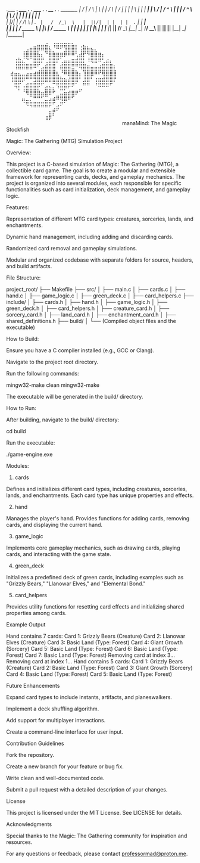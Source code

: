 .___  ___.      ___      .__   __.      ___      .___  ___.  __  .__   __.  _______ 
|   \/   |     /   \     |  \ |  |     /   \     |   \/   | |  | |  \ |  | |   ____|
|  \  /  |    /  ^  \    |   \|  |    /  ^  \    |  \  /  | |  | |   \|  | |  |__   
|  |\/|  |   /  /_\  \   |  . `  |   /  /_\  \   |  |\/|  | |  | |  . `  | |   __|  
|  |  |  |  /  _____  \  |  |\   |  /  _____  \  |  |  |  | |  | |  |\   | |  |____ 
|__|  |__| /__/     \__\ |__| \__| /__/     \__\ |__|  |__| |__| |__| \__| |_______|
                                                                                    ⠀⠀⠀⠀⠀⠀⠀⠀⠀⠀⠀⠀⠀⠀⠀⠀⠀⠀⠀⠀⠀⠀⠀⠀⠀⠀⠀⠀⠀
⠀⠀⠀⠀⠀⠀⠀⠀⠀⠀⢀⠀⢀⣀⣀⣀⣀⡀⠀⠀⠀⠀⠀⠀⠀⠀⠀⠀⠀⠀
⠀⠀⠀⠀⠀⢀⣤⣶⣿⣿⣿⣆⠘⠿⠟⢻⣿⣿⡇⢐⣷⣦⣄⡀⠀⠀⠀⠀⠀⠀
⠀⠀⠀⠀⢸⣿⣿⣿⣧⡄⠙⣿⣷⣶⣶⡿⠿⠿⢃⣼⡟⠻⣿⣿⣶⡄⠀⠀⠀⠀
⠀⠀⢰⣷⣌⠙⠉⣿⣿⡟⢀⣿⣿⡟⢁⣤⣤⣶⣾⣿⡇⠸⢿⣿⠿⢃⣴⡄⠀⠀
⠀⠀⢸⣿⣿⣿⣿⠿⠋⣠⣾⣿⣿⠀⣾⣿⣿⣛⠛⢿⣿⣶⣤⣤⣴⣿⣿⣿⡆⠀
⠀⣴⣤⣄⣀⣠⣤⣴⣾⣿⣿⣿⣿⣆⠘⠿⣿⣿⣷⡄⢹⣿⣿⠿⠟⢿⣿⣿⣿⠀
⠀⢸⣿⣿⡿⠛⠛⣻⣿⣿⣿⣿⣿⣿⣷⣦⣼⣿⣿⠃⣸⣿⠃⢰⣶⣾⣿⣿⡟⠀
⠀⠀⢿⡏⢠⣾⣿⣿⡿⠋⣠⣄⡉⢻⣿⣿⡿⠟⠁⠀⠛⠛⠀⠘⠿⠿⠿⠋⠀⠀
⠀⠀⠀⠁⠘⢿⣿⣿⣷⣤⣿⣿⠗⠀⣉⣥⣴⣶⡶⠋⠀⠀⠀⠀⠀⠀⠀⠀⠀⠀
⠀⠀⠀⠀⣤⣀⡉⠛⠛⠋⣉⣠⣴⠿⢿⣿⠿⠋⠀⠀⠀⠀⠀⠀⠀⠀⠀⠀⠀⠀
⠀⠀⠀⠀⠈⠻⢿⣿⣿⣿⣿⡿⠋⣠⠟⠁⠀⠀⠀⠀⠀⠀⠀⠀⠀⠀⠀⠀⠀⠀
⠀⠀⠀⠀⠀⠀⠀⠀⠀⠀⠀⣤⡾⠋⠀⠀⠀⠀⠀⠀⠀⠀⠀⠀⠀⠀⠀⠀⠀⠀
⠀⠀⠀⠀⠀⠀⠀⠀⠀⠀⢰⡿⠁⠀⠀⠀⠀⠀⠀⠀⠀⠀⠀⠀⠀⠀⠀⠀⠀⠀
⠀⠀⠀⠀⠀⠀⠀⠀⠀⠀⠀⠀⠀⠀⠀⠀⠀⠀⠀⠀⠀⠀⠀⠀⠀⠀⠀⠀⠀⠀
manaMind: The Magic Stockfish

Magic: The Gathering (MTG) Simulation Project

Overview:

This project is a C-based simulation of Magic: The Gathering (MTG), a collectible card game. The goal is to create a modular and extensible framework for representing cards, decks, and gameplay mechanics. The project is organized into several modules, each responsible for specific functionalities such as card initialization, deck management, and gameplay logic.

Features:

Representation of different MTG card types: creatures, sorceries, lands, and enchantments.

Dynamic hand management, including adding and discarding cards.

Randomized card removal and gameplay simulations.

Modular and organized codebase with separate folders for source, headers, and build artifacts.

File Structure:

project_root/
├── Makefile
├── src/
│   ├── main.c
│   ├── cards.c
│   ├── hand.c
│   ├── game_logic.c
│   ├── green_deck.c
│   ├── card_helpers.c
├── include/
│   ├── cards.h
│   ├── hand.h
│   ├── game_logic.h
│   ├── green_deck.h
│   ├── card_helpers.h
│   ├── creature_card.h
│   ├── sorcery_card.h
│   ├── land_card.h
│   ├── enchantment_card.h
│   ├── shared_definitions.h
├── build/
│   └── (Compiled object files and the executable)

How to Build:

Ensure you have a C compiler installed (e.g., GCC or Clang).

Navigate to the project root directory.

Run the following commands:

mingw32-make clean
mingw32-make

The executable will be generated in the build/ directory.

How to Run:

After building, navigate to the build/ directory:

cd build

Run the executable:

./game-engine.exe

Modules:

1. cards

Defines and initializes different card types, including creatures, sorceries, lands, and enchantments. Each card type has unique properties and effects.

2. hand

Manages the player's hand. Provides functions for adding cards, removing cards, and displaying the current hand.

3. game_logic

Implements core gameplay mechanics, such as drawing cards, playing cards, and interacting with the game state.

4. green_deck

Initializes a predefined deck of green cards, including examples such as "Grizzly Bears," "Llanowar Elves," and "Elemental Bond."

5. card_helpers

Provides utility functions for resetting card effects and initializing shared properties among cards.

Example Output

Hand contains 7 cards:
Card 1: Grizzly Bears (Creature)
Card 2: Llanowar Elves (Creature)
Card 3: Basic Land (Type: Forest)
Card 4: Giant Growth (Sorcery)
Card 5: Basic Land (Type: Forest)
Card 6: Basic Land (Type: Forest)
Card 7: Basic Land (Type: Forest)
Removing card at index 3...
Removing card at index 1...
Hand contains 5 cards:
Card 1: Grizzly Bears (Creature)
Card 2: Basic Land (Type: Forest)
Card 3: Giant Growth (Sorcery)
Card 4: Basic Land (Type: Forest)
Card 5: Basic Land (Type: Forest)

Future Enhancements

Expand card types to include instants, artifacts, and planeswalkers.

Implement a deck shuffling algorithm.

Add support for multiplayer interactions.

Create a command-line interface for user input.

Contribution Guidelines

Fork the repository.

Create a new branch for your feature or bug fix.

Write clean and well-documented code.

Submit a pull request with a detailed description of your changes.

License

This project is licensed under the MIT License. See LICENSE for details.

Acknowledgments

Special thanks to the Magic: The Gathering community for inspiration and resources.

For any questions or feedback, please contact professormad@proton.me.
